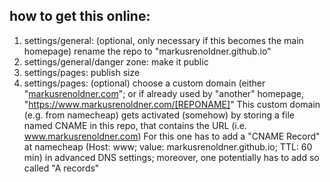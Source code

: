



## how to get this online:

1. settings/general: (optional, only necessary if this becomes the main homepage) rename the repo to "markusrenoldner.github.io" 
2. settings/general/danger zone: make it public
3. settings/pages: publish size
4. settings/pages: (optional) choose a custom domain (either "[markusrenoldner.com](https://www.markusrenoldner.com/)"; or if already used by "another" homepage, "https://www.markusrenoldner.com/[REPONAME]"
This custom domain (e.g. from namecheap) gets activated (somehow) by storing a file named CNAME in this repo, that contains the URL (i.e. www.markusrenoldner.com)
For this one has to add a "CNAME Record" at namecheap (Host: www; value: markusrenoldner.github.io; TTL: 60 min) in advanced DNS settings; moreover, one potentially has to add so called "A records"




